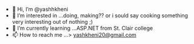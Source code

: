- 👋 Hi, I’m @yashhkheni
- 👀 I’m interested in ...doing, making?? or i sould say cooking something very interesting out of nothing ;)
- 🌱 I’m currently learning ...ASP.NET from St. Clair college
- 📫 How to reach me ...> yashkheni20@gmail.com

<!---
yashhkheni/yashhkheni is a ✨ special ✨ repository because its `README.md` (this file) appears on your GitHub profile.
You can click the Preview link to take a look at your changes.
--->
